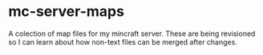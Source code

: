 mc-server-maps
==============

A colection of map files for my mincraft server.
These are being revisioned so I can learn about how non-text files can be merged after changes.
